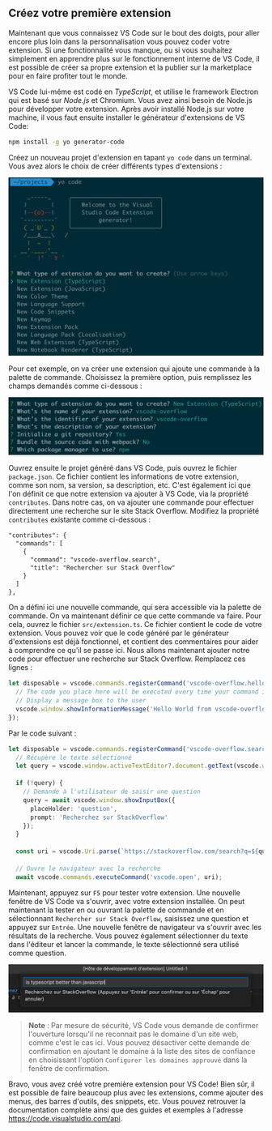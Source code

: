 ## Créez votre première extension

Maintenant que vous connaissez VS Code sur le bout des doigts, pour aller encore plus loin dans la personnalisation vous pouvez coder votre extension. Si une fonctionnalité vous manque, ou si vous souhaitez simplement en apprendre plus sur le fonctionnement interne de VS Code, il est possible de créer sa propre extension et la publier sur la marketplace pour en faire profiter tout le monde.

VS Code lui-même est codé en _TypeScript_, et utilise le framework Electron qui est basé sur _Node.js_ et Chromium. Vous avez ainsi besoin de Node.js pour développer votre extension. Après avoir installé Node.js sur votre machine, il vous faut ensuite installer le générateur d'extensions de VS Code:

```bash
npm install -g yo generator-code
```

Créez un nouveau projet d'extension en tapant `yo code` dans un terminal. Vous avez alors le choix de créer différents types d'extensions :

![Choix du type d'extension](./images/extension-types.png)

Pour cet exemple, on va créer une extension qui ajoute une commande à la palette de commande. Choisissez la première option, puis remplissez les champs demandés comme ci-dessous :

![Création d'une extension](./images/extension-create.png)

Ouvrez ensuite le projet généré dans VS Code, puis ouvrez le fichier `package.json`. Ce fichier contient les informations de votre extension, comme son nom, sa version, sa description, etc. C'est également ici que l'on définit ce que notre extension va ajouter à VS Code, via la propriété `contributes`. Dans notre cas, on va ajouter une commande pour effectuer directement une recherche sur le site Stack Overflow. Modifiez la propriété `contributes` existante comme ci-dessous :

```
"contributes": {
  "commands": [
    {
      "command": "vscode-overflow.search",
      "title": "Rechercher sur Stack Overflow"
    }
  ]
},
```

On a défini ici une nouvelle commande, qui sera accessible via la palette de commande. On va maintenant définir ce que cette commande va faire. Pour cela, ouvrez le fichier `src/extension.ts`. Ce fichier contient le code de votre extension. Vous pouvez voir que le code généré par le générateur d'extensions est déjà fonctionnel, et contient des commentaires pour aider à comprendre ce qu'il se passe ici. Nous allons maintenant ajouter notre code pour effectuer une recherche sur Stack Overflow. Remplacez ces lignes :

```typescript
let disposable = vscode.commands.registerCommand('vscode-overflow.helloWorld', () => {
  // The code you place here will be executed every time your command is executed
  // Display a message box to the user
  vscode.window.showInformationMessage('Hello World from vscode-overflow!');
});
```

Par le code suivant :

```typescript
let disposable = vscode.commands.registerCommand('vscode-overflow.search', async () => {
  // Récupère le texte sélectionné
  let query = vscode.window.activeTextEditor?.document.getText(vscode.window.activeTextEditor.selection);

  if (!query) {
    // Demande à l'utilisateur de saisir une question
    query = await vscode.window.showInputBox({
      placeHolder: 'question',
      prompt: 'Recherchez sur StackOverflow'
    });
  }

  const uri = vscode.Uri.parse(`https://stackoverflow.com/search?q=${query}`);

  // Ouvre le navigateur avec la recherche
  await vscode.commands.executeCommand('vscode.open', uri);
```

Maintenant, appuyez sur `F5` pour tester votre extension. Une nouvelle fenêtre de VS Code va s'ouvrir, avec votre extension installée. On peut maintenant la tester en ou ouvrant la palette de commande et en sélectionnant `Rechercher sur Stack Overflow`, saisissez une question et appuyez sur `Entrée`. Une nouvelle fenêtre de navigateur va s'ouvrir avec les résultats de la recherche. Vous pouvez également sélectionner du texte dans l'éditeur et lancer la commande, le texte sélectionné sera utilisé comme question.

![Notre extension en action](./images/extension-run.png)

> **Note** : Par mesure de sécurité, VS Code vous demande de confirmer l'ouverture lorsqu'il ne reconnait pas le domaine d'un site web, comme c'est le cas ici. Vous pouvez désactiver cette demande de confirmation en ajoutant le domaine à la liste des sites de confiance en choisissant l'option `Configurer les domaines approuvé` dans la fenêtre de confirmation.

Bravo, vous avez créé votre première extension pour VS Code! Bien sûr, il est possible de faire beaucoup plus avec les extensions, comme ajouter des menus, des barres d'outils, des snippets, etc. Vous pouvez retrouver la documentation complète ainsi que des guides et exemples à l'adresse https://code.visualstudio.com/api.
